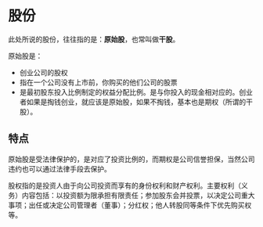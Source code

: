 # 股份
此处所说的股份，往往指的是：**原始股**，也常叫做**干股**。

原始股是：
* 创业公司的股权
* 指在一个公司没有上市前，你购买的他们公司的股票
* 是最初股东投入比例制定的权益分配比例。是与你投入的现金相对应的。创业者如果是掏钱创业，就应该是原始股，如果不掏钱，基本也是期权（所谓的干股）。

## 特点

原始股是受法律保护的，是对应了投资比例的，而期权是公司信誉担保，当然公司违约也可以通过法律手段去保护。

股权指的是投资人由于向公司投资而享有的身份权利和财产权利。主要权利（义务）内容包括：以投资额为限承担有限责任；参加股东会并投票，以决定公司重大事项；出任或决定公司管理者（董事）；分红权；他人转股同等条件下优先购买权等。
